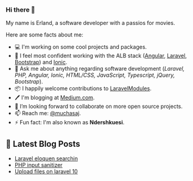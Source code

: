 ### Hi there 👋

My name is Erland, a software developer with a passios for movies.

Here are some facts about me:
- 💻 I'm working on some cool projects and packages.
- 🔭 I feel most confident working with the ALB stack ([Angular](https://angular.io/), [Laravel](https://laravel.com/), [Bootstrap](https://getbootstrap.com//)) and [Ionic](https://ionicframework.com/).
- 💬 Ask me about anything regarding software development (_Laravel, PHP, Angular, Ionic, HTML/CSS, JavaScript, Typescript, jQuery, Bootstrap_).
- 📦 I happily welcome contributions to [LaravelModules](https://github.com/erlandmuchasaj/laravel-modules).
- 🖊️ I'm blogging at [Medium.com](https://medium.com/@erlandmuchasaj).
- 👯 I’m looking forward to collaborate on more open source projects.
- 📫 Reach me: [@muchasaj](https://twitter.com/muchasaj).
- ⚡ Fun fact: I'm also known as **Ndershkuesi**. 

## 📩 Latest Blog Posts
<!-- BLOG-POST-LIST:START -->
- [Laravel eloquen searchin](https://medium.com/@erlandmuchasaj/laravel-eloquent-searching-part-1-c45e015d501d)
- [PHP input sanitizer](https://medium.com/@erlandmuchasaj/php-user-input-sanitizer-a56961132ab)
- [Upload files on laravel 10](https://medium.com/@erlandmuchasaj/upload-files-on-laravel-10-f323030d90ea)
<!-- BLOG-POST-LIST:END -->
